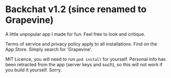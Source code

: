 # Backchat v1.2 (since renamed to Grapevine)

A little unpopular app I made for fun. Feel free to look and critique.

Terms of service and privacy policy apply to all installations. Find on the App Store. Simply search for 'Grapevine'.

MIT Licence, you will need to run `pod install` for yourself. Personal info has been retracted from the app (server keys and such), so this will not work if you build it yourself. Sorry.
